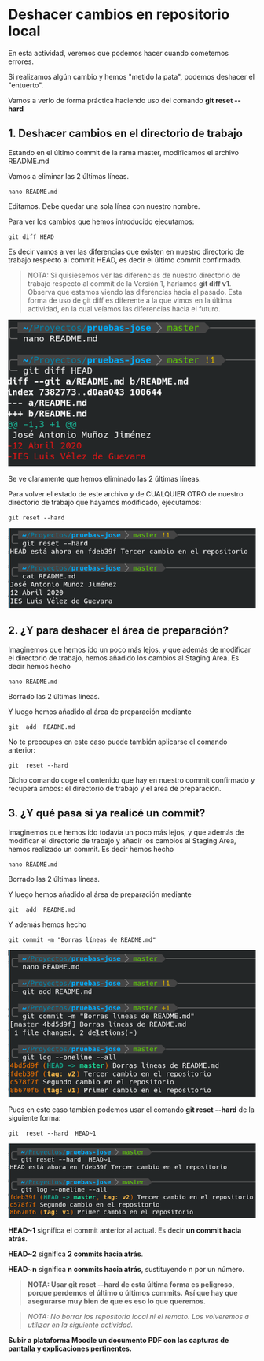 # Deshacer cambios en repositorio local

En esta actividad, veremos que podemos hacer cuando cometemos errores.

Si realizamos algún cambio y hemos "metido la pata", podemos deshacer el "entuerto".

Vamos a verlo de forma práctica haciendo uso del comando  **git reset --hard**

##  1. Deshacer cambios en el directorio de trabajo

Estando en el último commit de la rama master, modificamos el archivo README.md

Vamos a eliminar las 2 últimas líneas.

```
nano README.md
```

Editamos. Debe quedar una sola línea con nuestro nombre.

Para ver los cambios que hemos introducido ejecutamos:

```
git diff HEAD
```

Es decir vamos a ver las diferencias que existen en nuestro directorio de trabajo respecto al commit HEAD, es decir el último commit confirmado.

> NOTA: Si quisiesemos ver las diferencias de nuestro directorio de trabajo respecto al commit de la Versión 1, haríamos **git diff v1**.
> Observa que estamos viendo las diferencias hacia al pasado. Esta forma de uso de git diff es diferente a la que vimos en la última actividad, en la cual veíamos las diferencias hacia el futuro.

![git diff HEAD](assets/git-diff-head.png)


Se ve claramente que hemos eliminado las 2 últimas líneas. 

Para volver el estado de este archivo y de CUALQUIER OTRO de nuestro directorio de trabajo que hayamos modificado, ejecutamos:

```
git reset --hard
```

![git reset --hard](assets/git-reset--hard.png)

##  2. ¿Y para deshacer el área de preparación?

Imaginemos que hemos ido un poco más lejos, y que además de modificar el directorio de trabajo, hemos añadido los cambios al Staging Area. Es decir hemos hecho

```
nano README.md
```

Borrado las 2 últimas líneas.

Y luego hemos añadido al área de preparación mediante 

```
git  add  README.md
```

No te preocupes en este caso puede también aplicarse el comando anterior:

```
git  reset --hard
```

Dicho comando coge el contenido que hay en nuestro commit confirmado y recupera ambos: el directorio de trabajo y el área de preparación.

## 3. ¿Y qué pasa si ya realicé un commit?

Imaginemos que hemos ido todavía un poco más lejos, y que además de modificar el directorio de trabajo y añadir los cambios al Staging Area, hemos realizado un commit. Es decir hemos hecho

```
nano README.md
```

Borrado las 2 últimas líneas.

Y luego hemos añadido al área de preparación mediante 

```
git  add  README.md
```

Y además hemos hecho

```
git commit -m "Borras líneas de README.md"
```

![git reset 1](assets/git-reset-commit-1.png)



Pues en este caso también podemos usar el comando **git reset --hard** de la siguiente forma:

```
git  reset --hard  HEAD~1
```

![git reset 2](assets/git-reset-commit-2.png)
 

**HEAD~1** significa el commit anterior al actual. Es decir **un commit hacia atrás**.

**HEAD~2** significa **2 commits hacia atrás**. 

**HEAD~n** significa **n commits hacia atrás**, sustituyendo n por un número.

> **NOTA: Usar git reset --hard de esta última forma es peligroso, porque perdemos el último o últimos commits. Así que hay que asegurarse muy bien de que es eso lo que queremos**. 






> *NOTA: No borrar los repositorio local ni el remoto. Los volveremos a utilizar en la siguiente actividad.*

**Subir a plataforma Moodle un documento PDF con las capturas de pantalla y explicaciones pertinentes.**
